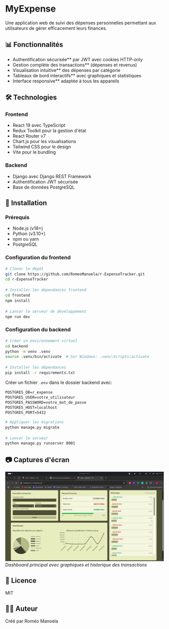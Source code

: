# MyExpense

Une application web de suivi des dépenses personnelles permettant aux utilisateurs de gérer efficacement leurs finances.

## 📊 Fonctionnalités

- Authentification sécurisée** par JWT avec cookies HTTP-only
- Gestion complète des transactions** (dépenses et revenus)
- Visualisation intuitive** des dépenses par catégorie
- Tableaux de bord interactifs** avec graphiques et statistiques
- Interface responsive** adaptée à tous les appareils

## 🛠️ Technologies

### Frontend

- React 19 avec TypeScript
- Redux Toolkit pour la gestion d'état
- React Router v7
- Chart.js pour les visualisations
- Tailwind CSS pour le design
- Vite pour le bundling

### Backend

- Django avec Django REST Framework
- Authentification JWT sécurisée
- Base de données PostgreSQL

## 🚀 Installation

### Prérequis

- Node.js (v18+)
- Python (v3.10+)
- npm ou yarn
- PostgreSQL

### Configuration du frontend

```bash
# Cloner le dépôt
git clone https://github.com/RomeoManoela/r-ExpenseTracker.git
cd r-ExpenseTracker

# Installer les dépendances frontend
cd frontend
npm install

# Lancer le serveur de développement
npm run dev
```

### Configuration du backend

```bash
# Créer un environnement virtuel
cd backend
python -m venv .venv
source .venv/bin/activate  # Sur Windows: .venv\Scripts\activate

# Installer les dépendances
pip install -r requirements.txt
```

Créer un fichier `.env` dans le dossier backend avec:

```
POSTGRES_DB=r_expense
POSTGRES_USER=votre_utilisateur
POSTGRES_PASSWORD=votre_mot_de_passe
POSTGRES_HOST=localhost
POSTGRES_PORT=5432
```

```bash
# Appliquer les migrations
python manage.py migrate

# Lancer le serveur
python manage.py runserver 8001
```

## 📷 Captures d'écran

![Dashboard](dashboard.png)
*Dashboard principal avec graphiques et historique des transactions*

## 📝 Licence

MIT

## 👨‍💻 Auteur

Créé par Roméo Manoela
